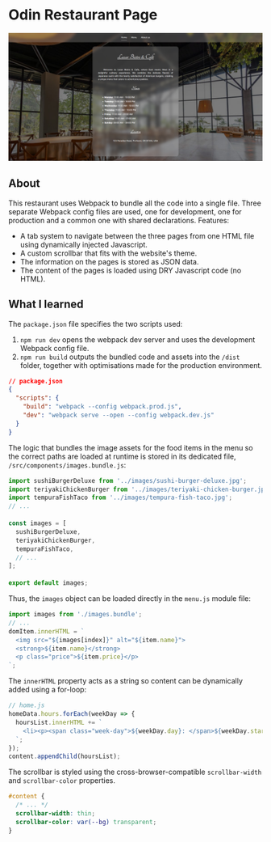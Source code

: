 # Odin Restaurant Page
![Screenshot](./src/images/screenshot.png)
## About
This restaurant uses Webpack to bundle all the code into a single file. Three separate Webpack config files are used, one for development, one for production and a common one with shared declarations.
Features:
- A tab system to navigate between the three pages from one HTML file using dynamically injected Javascript.
- A custom scrollbar that fits with the website's theme.
- The information on the pages is stored as JSON data.
- The content of the pages is loaded using DRY Javascript code (no HTML).
## What I learned
The `package.json` file specifies the two scripts used:
1. `npm run dev` opens the webpack dev server and uses the development Webpack config file.
2. `npm run build` outputs the bundled code and assets into the `/dist` folder, together with optimisations made for the production environment.
```json
// package.json
{
  "scripts": {
    "build": "webpack --config webpack.prod.js",
    "dev": "webpack serve --open --config webpack.dev.js"
  }
}
```

The logic that bundles the image assets for the food items in the menu so the correct paths are loaded at runtime is stored in its dedicated file, `/src/components/images.bundle.js`:
```js
import sushiBurgerDeluxe from '../images/sushi-burger-deluxe.jpg';
import teriyakiChickenBurger from '../images/teriyaki-chicken-burger.jpg';
import tempuraFishTaco from '../images/tempura-fish-taco.jpg';
// ...

const images = [
  sushiBurgerDeluxe,
  teriyakiChickenBurger,
  tempuraFishTaco,
  // ...
];

export default images;
```
Thus, the `images` object can be loaded directly in the `menu.js` module file:
```js
import images from './images.bundle';
// ...
domItem.innerHTML = `
  <img src="${images[index]}" alt="${item.name}">
  <strong>${item.name}</strong>
  <p class="price">${item.price}</p>
`;
```

The `innerHTML` property acts as a string so content can be dynamically added using a for-loop:
```js
// home.js
homeData.hours.forEach(weekDay => {
  hoursList.innerHTML += `
    <li><p><span class="week-day">${weekDay.day}: </span>${weekDay.start} - ${weekDay.end}</p></li>
  `;
});
content.appendChild(hoursList);
```

The scrollbar is styled using the cross-browser-compatible `scrollbar-width` and `scrollbar-color` properties.
```css
#content {
  /* ... */
  scrollbar-width: thin;
  scrollbar-color: var(--bg) transparent;
}
```